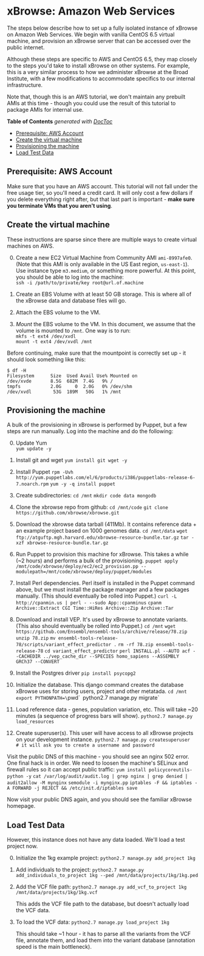 
xBrowse: Amazon Web Services
====================================

The steps below describe how to set up a fully isolated instance of xBrowse on Amazon Web Services.
We begin with vanilla CentOS 6.5 virtual machine,
and provision an xBrowse server that can be accessed over the public internet.

Although these steps are specific to AWS and CentOS 6.5,
they map closely to the steps you'd take to install xBrowse on other systems.
For example, this is a very similar process to how we administer xBrowse at the Broad Institute,
with a few modifications to accommodate specifics to our internal infrastructure.

Note that, though this is an AWS tutorial, we don't maintain any prebuilt AMIs at this time -
though you could use the result of this tutorial to package AMIs for internal use.

<!-- START doctoc generated TOC please keep comment here to allow auto update -->
<!-- DON'T EDIT THIS SECTION, INSTEAD RE-RUN doctoc TO UPDATE -->
**Table of Contents**  *generated with [DocToc](https://github.com/thlorenz/doctoc)*

- [Prerequisite: AWS Account](#prerequisite-aws-account)
- [Create the virtual machine](#create-the-virtual-machine)
- [Provisioning the machine](#provisioning-the-machine)
- [Load Test Data](#load-test-data)

<!-- END doctoc generated TOC please keep comment here to allow auto update -->

## Prerequisite: AWS Account

Make sure that you have an AWS account.
This tutorial will not fall under the free usage tier, so you'll need a credit card.
It will only cost a few dollars if you delete everything right after,
but that last part is important - **make sure you terminate VMs that you aren't using**.

## Create the virtual machine

These instructions are sparse since there are multiple ways to create virtual machines on AWS.

0. Create a new EC2 Virtual Machine from Community AMI `ami-8997afe0`.
(Note that this AMI is only available in the US East region, `us-east-1`).
Use instance type `m3.medium`, or something more powerful.
At this point, you should be able to log into the machine:  
    `ssh -i /path/to/private/key root@url.of.machine`

0. Create an EBS Volume with at least 50 GB storage. This is where all of the xBrowse data and database files will go.

0. Attach the EBS volume to the VM.

0. *Mount* the EBS volume to the VM. In this document, we assume that the volume is mounted to `/mnt`. One way is to run:  
    `mkfs -t ext4 /dev/xvdl`  
    `mount -t ext4 /dev/xvdl /mnt`  

Before continuing, make sure that the mountpoint is correctly set up - it should look something like this:

    $ df -H
    Filesystem      Size  Used Avail Use% Mounted on
    /dev/xvde       8.5G  682M  7.4G   9% /
    tmpfs           2.0G     0  2.0G   0% /dev/shm
    /dev/xvdl        53G  189M   50G   1% /mnt

## Provisioning the machine

A bulk of the provisioning in xBrowse is performed by Puppet, but a few steps are run manually.
Log into the machine and do the following:

0. Update Yum  
    `yum update -y`  

0. Install git and wget
    `yum install git wget -y`

0. Install Puppet
    `rpm -Uvh http://yum.puppetlabs.com/el/6/products/i386/puppetlabs-release-6-7.noarch.rpm`
    `yum -y -q install puppet`

0. Create subdirectories:
   `cd /mnt`
   `mkdir code data mongodb`

0. Clone the xbrowse repo from github:
   `cd /mnt/code`
   `git clone https://github.com/xbrowse/xbrowse.git`

0. Download the xbrowse data tarball (411Mb). It contains reference data + an example project based on 1000 genomes data.
   `cd /mnt/data`
   `wget ftp://atguftp.mgh.harvard.edu/xbrowse-resource-bundle.tar.gz`
   `tar -xzf xbrowse-resource-bundle.tar.gz`

0. Run Puppet to provision this machine for xBrowse. This takes a while (~2 hours) and performs a bulk of the provisioning.
    `puppet apply /mnt/code/xbrowse/deploy/ec2/ec2_provision.pp --modulepath=/mnt/code/xbrowse/deploy/puppet/modules`

0. Install Perl dependencies. Perl itself is installed in the Puppet command above,
but we must install the package manager and a few packages manually.
(This should eventually be rolled into Puppet.)
    `curl -L http://cpanmin.us | perl - --sudo App::cpanminus`
    `cpanm Archive::Extract CGI Time::HiRes Archive::Zip Archive::Tar`

0. Download and install VEP. It's used by xBrowse to annotate variants.
(This also should eventually be rolled into Puppet.)
   `cd /mnt`
   `wget https://github.com/Ensembl/ensembl-tools/archive/release/78.zip`
   `unzip 78.zip`
   `mv ensembl-tools-release-78/scripts/variant_effect_predictor .`
   `rm -rf 78.zip ensembl-tools-release-78`
   `cd variant_effect_predictor`
   `perl INSTALL.pl --AUTO acf --CACHEDIR ../vep_cache_dir --SPECIES homo_sapiens --ASSEMBLY  GRCh37 --CONVERT`

0. Install the Postgres driver
    `pip install psycopg2`

0. Initialize the database. This django command creates the database xBrowse uses for storing users, project and other metatada.
   `cd /mnt`
   `export PYTHONPATH=\`pwd\``
   `python2.7 manage.py migrate`

0. Load reference data - genes, population variation, etc. This will take ~20 minutes (a sequence of progress bars will show).
   `python2.7 manage.py load_resources`

0. Create superuser(s). This user will have access to all xBrowse projects on your development instance.
   `python2.7 manage.py createsuperuser   # it will ask you to create a username and password`

Visit the public DNS of this machine - you should see an nginx 502 error. One final hack is in order.
We need to loosen the machine's SELinux and firewall rules so it can accept public traffic:
    `yum install policycoreutils-python -y`
    `cat /var/log/audit/audit.log | grep nginx | grep denied | audit2allow -M mynginx`
    `semodule -i mynginx.pp`
    `iptables -F && iptables -A FORWARD -j REJECT && /etc/init.d/iptables save`

Now visit your public DNS again, and you should see the familiar xBrowse homepage.

## Load Test Data

However, this instance does not have any data loaded. We'll load a test project now.

0. Initialize the 1kg example project:
   `python2.7 manage.py add_project 1kg`

0. Add individuals to the project:
   `python2.7 manage.py add_individuals_to_project 1kg --ped /mnt/data/projects/1kg/1kg.ped`

0. Add the VCF file path:
   `python2.7 manage.py add_vcf_to_project 1kg /mnt/data/projects/1kg/1kg.vcf`

   This adds the VCF file path to the database, but doesn't actually load the VCF data.

0. To load the VCF data:
   `python2.7 manage.py load_project 1kg`

   This should take ~1 hour - it has to parse all the variants from the VCF file, annotate them, and load them into the variant database (annotation speed is the main bottleneck).
